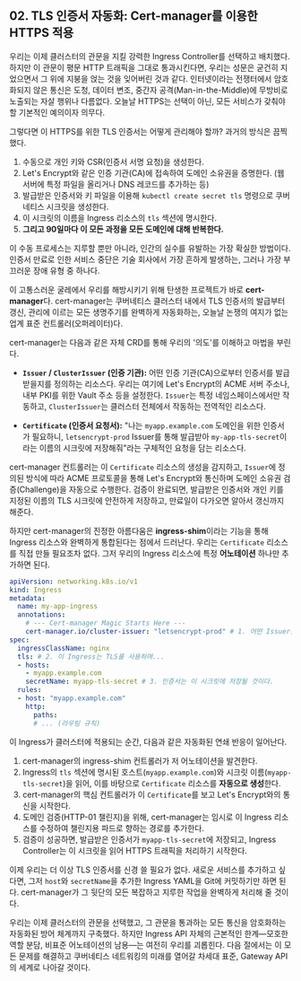 ## 02\. TLS 인증서 자동화: Cert-manager를 이용한 HTTPS 적용

우리는 이제 클러스터의 관문을 지킬 강력한 Ingress Controller를 선택하고 배치했다. 하지만 이 관문이 평문 HTTP 트래픽을 그대로 통과시킨다면, 우리는 성문은 굳건히 지었으면서 그 위에 지붕을 얹는 것을 잊어버린 것과 같다. 인터넷이라는 전쟁터에서 암호화되지 않은 통신은 도청, 데이터 변조, 중간자 공격(Man-in-the-Middle)에 무방비로 노출되는 자살 행위나 다름없다. 오늘날 HTTPS는 선택이 아닌, 모든 서비스가 갖춰야 할 기본적인 예의이자 의무다.

그렇다면 이 HTTPS를 위한 TLS 인증서는 어떻게 관리해야 할까? 과거의 방식은 끔찍했다.

1.  수동으로 개인 키와 CSR(인증서 서명 요청)을 생성한다.
2.  Let's Encrypt와 같은 인증 기관(CA)에 접속하여 도메인 소유권을 증명한다. (웹 서버에 특정 파일을 올리거나 DNS 레코드를 추가하는 등)
3.  발급받은 인증서와 키 파일을 이용해 `kubectl create secret tls` 명령으로 쿠버네티스 시크릿을 생성한다.
4.  이 시크릿의 이름을 Ingress 리소스의 `tls` 섹션에 명시한다.
5.  **그리고 90일마다 이 모든 과정을 모든 도메인에 대해 반복한다.**

이 수동 프로세스는 지루할 뿐만 아니라, 인간의 실수를 유발하는 가장 확실한 방법이다. 인증서 만료로 인한 서비스 중단은 기술 회사에서 가장 흔하게 발생하는, 그러나 가장 부끄러운 장애 유형 중 하나다.

이 고통스러운 굴레에서 우리를 해방시키기 위해 탄생한 프로젝트가 바로 **cert-manager**다. cert-manager는 쿠버네티스 클러스터 내에서 TLS 인증서의 발급부터 갱신, 관리에 이르는 모든 생명주기를 완벽하게 자동화하는, 오늘날 논쟁의 여지가 없는 업계 표준 컨트롤러(오퍼레이터)다.

cert-manager는 다음과 같은 자체 CRD를 통해 우리의 '의도'를 이해하고 마법을 부린다.

  * **`Issuer` / `ClusterIssuer` (인증 기관):** 어떤 인증 기관(CA)으로부터 인증서를 발급받을지를 정의하는 리소스다. 우리는 여기에 Let's Encrypt의 ACME 서버 주소나, 내부 PKI를 위한 Vault 주소 등을 설정한다. `Issuer`는 특정 네임스페이스에서만 작동하고, `ClusterIssuer`는 클러스터 전체에서 작동하는 전역적인 리소스다.

  * **`Certificate` (인증서 요청서):** "나는 `myapp.example.com` 도메인을 위한 인증서가 필요하니, `letsencrypt-prod` Issuer를 통해 발급받아 `my-app-tls-secret`이라는 이름의 시크릿에 저장해줘"라는 구체적인 요청을 담는 리소스다.

cert-manager 컨트롤러는 이 `Certificate` 리소스의 생성을 감지하고, `Issuer`에 정의된 방식에 따라 ACME 프로토콜을 통해 Let's Encrypt와 통신하며 도메인 소유권 검증(Challenge)을 자동으로 수행한다. 검증이 완료되면, 발급받은 인증서와 개인 키를 지정된 이름의 TLS 시크릿에 안전하게 저장하고, 만료일이 다가오면 알아서 갱신까지 해준다.

하지만 cert-manager의 진정한 아름다움은 **ingress-shim**이라는 기능을 통해 Ingress 리소스와 완벽하게 통합된다는 점에서 드러난다. 우리는 `Certificate` 리소스를 직접 만들 필요조차 없다. 그저 우리의 Ingress 리소스에 특정 **어노테이션** 하나만 추가하면 된다.

```yaml
apiVersion: networking.k8s.io/v1
kind: Ingress
metadata:
  name: my-app-ingress
  annotations:
    # --- Cert-manager Magic Starts Here ---
    cert-manager.io/cluster-issuer: "letsencrypt-prod" # 1. 어떤 Issuer를 쓸지 지정
spec:
  ingressClassName: nginx
  tls: # 2. 이 Ingress는 TLS를 사용하며...
  - hosts:
    - myapp.example.com
    secretName: myapp-tls-secret # 3. 인증서는 이 시크릿에 저장될 것이다.
  rules:
  - host: "myapp.example.com"
    http:
      paths:
      # ... (라우팅 규칙)
```

이 Ingress가 클러스터에 적용되는 순간, 다음과 같은 자동화된 연쇄 반응이 일어난다.

1.  cert-manager의 ingress-shim 컨트롤러가 저 어노테이션을 발견한다.
2.  Ingress의 `tls` 섹션에 명시된 호스트(`myapp.example.com`)와 시크릿 이름(`myapp-tls-secret`)을 읽어, 이를 바탕으로 `Certificate` 리소스를 **자동으로 생성**한다.
3.  cert-manager의 핵심 컨트롤러가 이 `Certificate`를 보고 Let's Encrypt와의 통신을 시작한다.
4.  도메인 검증(HTTP-01 챌린지)을 위해, cert-manager는 임시로 이 Ingress 리소스를 수정하여 챌린지용 파드로 향하는 경로를 추가한다.
5.  검증이 성공하면, 발급받은 인증서가 `myapp-tls-secret`에 저장되고, Ingress Controller는 이 시크릿을 읽어 HTTPS 트래픽을 처리하기 시작한다.

이제 우리는 더 이상 TLS 인증서를 신경 쓸 필요가 없다. 새로운 서비스를 추가하고 싶다면, 그저 `host`와 `secretName`을 추가한 Ingress YAML을 Git에 커밋하기만 하면 된다. cert-manager가 그 뒷단의 모든 복잡하고 지루한 작업을 완벽하게 처리해 줄 것이다.

우리는 이제 클러스터의 관문을 선택했고, 그 관문을 통과하는 모든 통신을 암호화하는 자동화된 방어 체계까지 구축했다. 하지만 Ingress API 자체의 근본적인 한계—모호한 역할 분담, 비표준 어노테이션의 남용—는 여전히 우리를 괴롭힌다. 다음 절에서는 이 모든 문제를 해결하고 쿠버네티스 네트워킹의 미래를 열어갈 차세대 표준, Gateway API의 세계로 나아갈 것이다.